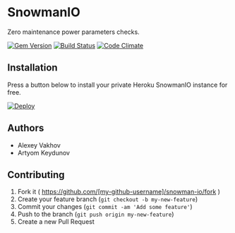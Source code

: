 # SnowmanIO

Zero maintenance power parameters checks.

[![Gem Version](https://badge.fury.io/rb/snowman-io.svg)](http://badge.fury.io/rb/snowman-io) [![Build Status](https://travis-ci.org/snowman-io/snowman-io.svg)](https://travis-ci.org/snowman-io/snowman-io) [![Code Climate](https://codeclimate.com/github/snowman-io/snowman-io/badges/gpa.svg)](https://codeclimate.com/github/snowman-io/snowman-io)

## Installation

Press a button below to install your private Heroku SnowmanIO instance for free.

[![Deploy](https://www.herokucdn.com/deploy/button.png)](https://heroku.com/deploy?template=https://github.com/snowman-io/sample-app)

## Authors

* Alexey Vakhov
* Artyom Keydunov

## Contributing

1. Fork it ( https://github.com/[my-github-username]/snowman-io/fork )
2. Create your feature branch (`git checkout -b my-new-feature`)
3. Commit your changes (`git commit -am 'Add some feature'`)
4. Push to the branch (`git push origin my-new-feature`)
5. Create a new Pull Request

